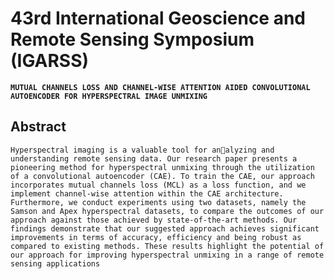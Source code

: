 # 43rd International Geoscience and Remote Sensing Symposium (IGARSS)

**`MUTUAL CHANNELS LOSS AND CHANNEL-WISE ATTENTION AIDED CONVOLUTIONAL AUTOENCODER FOR HYPERSPECTRAL IMAGE UNMIXING`**

## Abstract 
```
Hyperspectral imaging is a valuable tool for analyzing and understanding remote sensing data. Our research paper presents a pioneering method for hyperspectral unmixing through the utilization of a convolutional autoencoder (CAE). To train the CAE, our approach incorporates mutual channels loss (MCL) as a loss function, and we implement channel-wise attention within the CAE architecture. Furthermore, we conduct experiments using two datasets, namely the Samson and Apex hyperspectral datasets, to compare the outcomes of our approach against those achieved by state-of-the-art methods. Our findings demonstrate that our suggested approach achieves significant improvements in terms of accuracy, efficiency and being robust as compared to existing methods. These results highlight the potential of our approach for improving hyperspectral unmixing in a range of remote sensing applications
```
